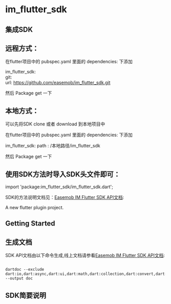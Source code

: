 # im_flutter_sdk

## 集成SDK

## 远程方式：

在flutter项目中的 pubspec.yaml 里面的 dependencies: 下添加

 im_flutter_sdk:  
 git:  
 url: https://github.com/easemob/im_flutter_sdk.git

然后 Package get 一下

## 本地方式：

可以先将SDK clone 或者 download 到本地项目中

在flutter项目中的 pubspec.yaml 里面的 dependencies: 下添加

im_flutter_sdk:
    path : /本地路径/im_flutter_sdk

然后 Package get 一下


## 使用SDK方法时导入SDK头文件即可： 
import 'package:im_flutter_sdk/im_flutter_sdk.dart';  

SDK的方法说明文档见：[Easemob IM Flutter SDK API文档](https://easemob.github.io/im_flutter_sdk):

A new flutter plugin project.

## Getting Started

## 生成文档

SDK API文档由以下命令生成,线上文档请参看[Easemob IM Flutter SDK API文档](https://easemob.github.io/im_flutter_sdk):

```shell

dartdoc --exclude dart:io,dart:async,dart:ui,dart:math,dart:collection,dart:convert,dart:core,dart:developer,dart:isolate,dart:typed_data --output doc
```


## SDK简要说明
